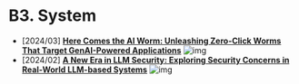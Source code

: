 

# B3. System

-  [2024/03] **[Here Comes the AI Worm: Unleashing Zero-Click Worms That Target GenAI-Powered Applications](https://arxiv.org/abs/2403.02817)** ![img](https://img.shields.io/badge/LLM-589cf4)
-  [2024/02] **[A New Era in LLM Security: Exploring Security Concerns in Real-World LLM-based Systems](https://arxiv.org/abs/2402.18649)** ![img](https://img.shields.io/badge/LLM-589cf4)